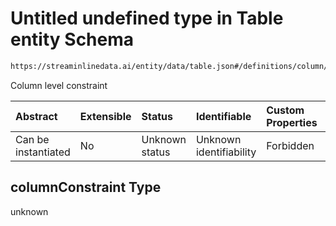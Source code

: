 # Untitled undefined type in Table entity Schema

```txt
https://streaminlinedata.ai/entity/data/table.json#/definitions/column/properties/columnConstraint
```

Column level constraint

| Abstract            | Extensible | Status         | Identifiable            | Custom Properties | Additional Properties | Access Restrictions | Defined In                                                                 |
| :------------------ | :--------- | :------------- | :---------------------- | :---------------- | :-------------------- | :------------------ | :------------------------------------------------------------------------- |
| Can be instantiated | No         | Unknown status | Unknown identifiability | Forbidden         | Allowed               | none                | [table.json*](../out/schema/entity/data/table.json "open original schema") |

## columnConstraint Type

unknown
